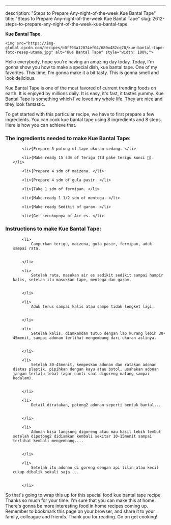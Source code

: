 ---
description: "Steps to Prepare Any-night-of-the-week Kue Bantal Tape"
title: "Steps to Prepare Any-night-of-the-week Kue Bantal Tape"
slug: 2612-steps-to-prepare-any-night-of-the-week-kue-bantal-tape

<p>
	<strong>Kue Bantal Tape</strong>. 
	
</p>
<p>
	
	<img src="https://img-global.cpcdn.com/recipes/b0ff93a12074ef04/680x482cq70/kue-bantal-tape-foto-resep-utama.jpg" alt="Kue Bantal Tape" style="width: 100%;">
	
	
</p>
<p>
	Hello everybody, hope you're having an amazing day today. Today, I'm gonna show you how to make a special dish, kue bantal tape. One of my favorites. This time, I'm gonna make it a bit tasty. This is gonna smell and look delicious.
</p>
	
<p>
	Kue Bantal Tape is one of the most favored of current trending foods on earth. It is enjoyed by millions daily. It is easy, it's fast, it tastes yummy. Kue Bantal Tape is something which I've loved my whole life. They are nice and they look fantastic.
</p>
<p>
	
</p>

<p>
To get started with this particular recipe, we have to first prepare a few ingredients. You can cook kue bantal tape using 8 ingredients and 8 steps. Here is how you can achieve that.
</p>

<h3>The ingredients needed to make Kue Bantal Tape:</h3>

<ol>
	
		<li>{Prepare 5 potong of tape ukuran sedang. </li>
	
		<li>{Make ready 15 sdm of Terigu (td pake terigu kunci 🔑). </li>
	
		<li>{Prepare 4 sdm of maizena. </li>
	
		<li>{Prepare 4 sdm of gula pasir. </li>
	
		<li>{Take 1 sdm of fermipan. </li>
	
		<li>{Make ready 1 1/2 sdm of mentega. </li>
	
		<li>{Make ready Sedikit of garam. </li>
	
		<li>{Get secukupnya of Air es. </li>
	
</ol>
<p>
	
</p>

<h3>Instructions to make Kue Bantal Tape:</h3>

<ol>
	
		<li>
			Campurkan terigu, maizena, gula pasir, fermipan, aduk sampai rata.
			
			
		</li>
	
		<li>
			Setelah rata, masukan air es sedikit sedikit sampai hampir kalis, setelah itu masukkan tape, mentega dan garam.
			
			
		</li>
	
		<li>
			Aduk terus sampai kalis atau sampe tidak lengket lagi.
			
			
		</li>
	
		<li>
			Setelah kalis, diamkandan tutup dengan lap kurang lebih 30-45menit, sampai adonan terlihat mengembang dari ukuran aslinya.
			
			
		</li>
	
		<li>
			Setelah 30-45menit, kempeskan adonan dan ratakan adonan diatas plastik, pipihkan dengan kayu atau botol, usahakan adonan jangan terlalu tebal (agar nanti saat digoreng matang sampai kedalam).
			
			
		</li>
	
		<li>
			Detail diratakan, potong2 adonan seperti bentuk bantal...
			
			
		</li>
	
		<li>
			Adonan bisa langsung digoreng atau mau hasil lebih lembut setelah dipotong2 didiamkan kembali sekitar 10-15menit sampai terlihat kembali mengembang....
			
			
		</li>
	
		<li>
			Setelah itu adonan di goreng dengan api lilin atau kecil cukup dibalik sekali saja....
			
			
		</li>
	
</ol>

<p>
	
</p>

<p>
	So that's going to wrap this up for this special food kue bantal tape recipe. Thanks so much for your time. I'm sure that you can make this at home. There's gonna be more interesting food in home recipes coming up. Remember to bookmark this page on your browser, and share it to your family, colleague and friends. Thank you for reading. Go on get cooking!
</p>
